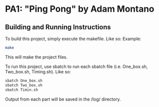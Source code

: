 # PA1: "Ping Pong" by Adam Montano

## Building and Running Instructions
To build this project, simply execute the makefile. Like so:
Example:
```bash
make
```
This will make the project files. 


To run this project, use sbatch to run each sbatch file (i.e. One_box.sh, Two_box.sh, Timing.sh). Like so:
```bash
sbatch One_box.sh
sbatch Two_box.sh
sbatch Timin.sh
```
Output from each part will be saved in the /log/ directory.
